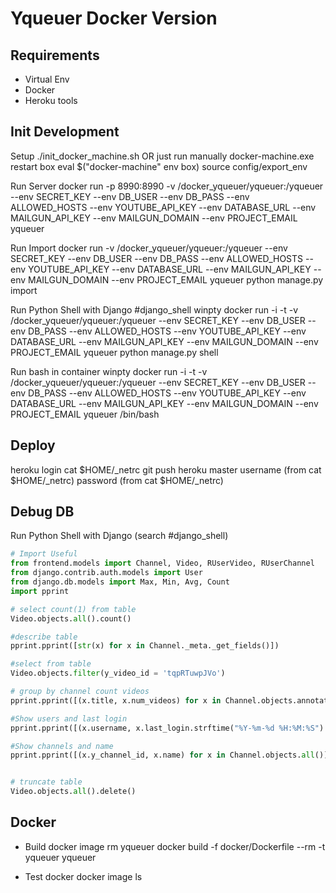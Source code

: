 # Yqueuer Docker Version

## Requirements
- Virtual Env
- Docker
- Heroku tools

## Init Development
Setup
    ./init_docker_machine.sh
  OR just run manually
    docker-machine.exe restart box
    eval $("docker-machine" env box)
    source config/export_env

Run Server
  docker run -p 8990:8990 -v /docker_yqueuer/yqueuer:/yqueuer --env SECRET_KEY --env DB_USER --env DB_PASS --env ALLOWED_HOSTS --env YOUTUBE_API_KEY --env DATABASE_URL --env MAILGUN_API_KEY --env MAILGUN_DOMAIN --env PROJECT_EMAIL yqueuer

Run Import
  docker run -v /docker_yqueuer/yqueuer:/yqueuer --env SECRET_KEY --env DB_USER --env DB_PASS --env ALLOWED_HOSTS --env YOUTUBE_API_KEY --env DATABASE_URL --env MAILGUN_API_KEY --env MAILGUN_DOMAIN --env PROJECT_EMAIL yqueuer python manage.py import

Run Python Shell with Django #django_shell
  winpty docker run -i -t -v /docker_yqueuer/yqueuer:/yqueuer --env SECRET_KEY --env DB_USER --env DB_PASS --env ALLOWED_HOSTS --env YOUTUBE_API_KEY --env DATABASE_URL --env MAILGUN_API_KEY --env MAILGUN_DOMAIN --env PROJECT_EMAIL yqueuer python manage.py shell

Run bash in container
  winpty docker run -i -t -v /docker_yqueuer/yqueuer:/yqueuer  --env SECRET_KEY --env DB_USER --env DB_PASS --env ALLOWED_HOSTS --env YOUTUBE_API_KEY --env DATABASE_URL --env MAILGUN_API_KEY --env MAILGUN_DOMAIN --env PROJECT_EMAIL  yqueuer /bin/bash


## Deploy
  heroku login
  cat $HOME/_netrc
  git push heroku master
    username (from cat $HOME/_netrc)
    password (from cat $HOME/_netrc)

## Debug DB
Run Python Shell with Django (search #django_shell)

```python
# Import Useful
from frontend.models import Channel, Video, RUserVideo, RUserChannel
from django.contrib.auth.models import User
from django.db.models import Max, Min, Avg, Count
import pprint

# select count(1) from table
Video.objects.all().count()

#describe table
pprint.pprint([str(x) for x in Channel._meta._get_fields()])

#select from table
Video.objects.filter(y_video_id = 'tqpRTuwpJVo')

# group by channel count videos
pprint.pprint([(x.title, x.num_videos) for x in Channel.objects.annotate(num_videos=Count('video'))])

#Show users and last login
pprint.pprint([(x.username, x.last_login.strftime("%Y-%m-%d %H:%M:%S") if x.last_login is not None else "NONE") for x in User.objects.all()])

#Show channels and name
pprint.pprint([(x.y_channel_id, x.name) for x in Channel.objects.all()])


# truncate table
Video.objects.all().delete()
```


## Docker
- Build
  docker image rm yqueuer
  docker build -f docker/Dockerfile --rm -t yqueuer yqueuer

- Test docker
  docker image ls
